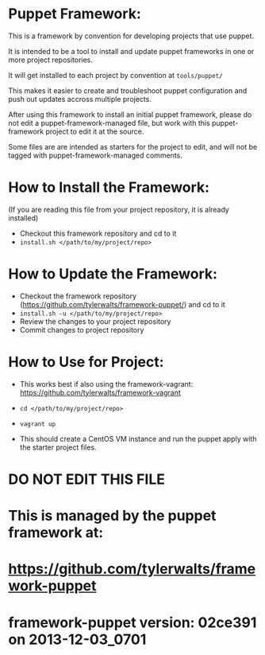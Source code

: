 Puppet Framework:
=================

This is a framework by convention for developing projects that use puppet.

It is intended to be a tool to install and update puppet frameworks in one or more project repositories.

It will get installed to each project by convention at `tools/puppet/`

This makes it easier to create and troubleshoot puppet configuration and push out updates accross multiple projects.

After using this framework to install an initial puppet framework, please do not edit a puppet-framework-managed file, but work with this puppet-framework project to edit it at the source.

Some files are are intended as starters for the project to edit, and will not be tagged with puppet-framework-managed comments.


How to Install the Framework:
=============================
(If you are reading this file from your project repository, it is already installed)

- Checkout this framework repository and cd to it
- `install.sh </path/to/my/project/repo>`


How to Update the Framework:
=============================
- Checkout the framework repository (https://github.com/tylerwalts/framework-puppet/) and cd to it
- `install.sh -u </path/to/my/project/repo>`
- Review the changes to your project repository
- Commit changes to project repository


How to Use for Project:
=======================

- This works best if also using the framework-vagrant:
    https://github.com/tylerwalts/framework-vagrant

- `cd </path/to/my/project/repo>`
- `vagrant up`

- This should create a CentOS VM instance and run the puppet apply with the starter project files.



#####
#
# DO NOT EDIT THIS FILE
#
# This is managed by the puppet framework at:
#   https://github.com/tylerwalts/framework-puppet
#
# framework-puppet version: 02ce391 on 2013-12-03_0701
#####
